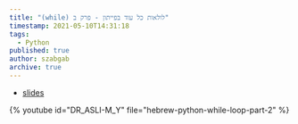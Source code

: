 ```yaml
---
title: "(while) לולאות כל עוד בפייתון - פרק ב"
timestamp: 2021-05-10T14:31:18
tags:
  - Python
published: true
author: szabgab
archive: true
---
```



* [slides](https://code-maven.com/slides/python-programming/duplicate-input-call)

{% youtube id="DR_ASLI-M_Y" file="hebrew-python-while-loop-part-2" %}

